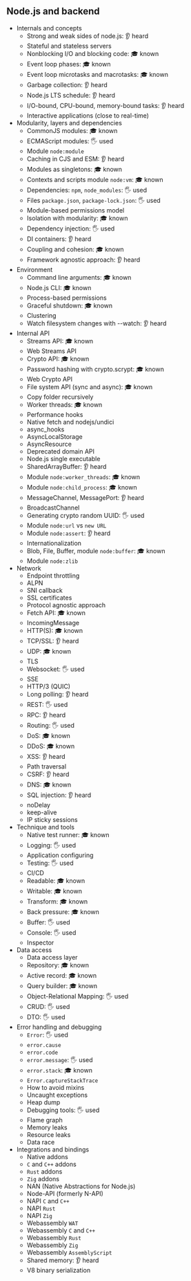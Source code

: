 ## Node.js and backend

- Internals and concepts
  - Strong and weak sides of node.js: 👂 heard
  - Stateful and stateless servers
  - Nonblocking I/O and blocking code: 🎓 known
  - Event loop phases: 🎓 known
  - Event loop microtasks and macrotasks: 🎓 known
  - Garbage collection: 👂 heard
  - Node.js LTS schedule: 👂 heard
  - I/O-bound, CPU-bound, memory-bound tasks: 👂 heard
  - Interactive applications (close to real-time)
- Modularity, layers and dependencies
  - CommonJS modules: 🎓 known
  - ECMAScript modules: 🖐️ used
  - Module `node:module`
  - Caching in CJS and ESM: 👂 heard
  - Modules as singletons: 🎓 known
  - Contexts and scripts module `node:vm`: 🎓 known
  - Dependencies: `npm`, `node_modules`: 🖐️ used
  - Files `package.json`, `package-lock.json`: 🖐️ used
  - Module-based permissions model
  - Isolation with modularity: 🎓 known
  - Dependency injection: 🖐️ used
  - DI containers: 👂 heard
  - Coupling and cohesion: 🎓 known
  - Framework agnostic approach: 👂 heard
- Environment
  - Command line arguments: 🎓 known
  - Node.js CLI: 🎓 known
  - Process-based permissions
  - Graceful shutdown: 🎓 known
  - Clustering
  - Watch filesystem changes with --watch: 👂 heard
- Internal API
  - Streams API: 🎓 known
  - Web Streams API
  - Crypto API: 🎓 known
  - Password hashing with crypto.scrypt: 🎓 known
  - Web Crypto API
  - File system API (sync and async): 🎓 known
  - Copy folder recursively
  - Worker threads: 🎓 known
  - Performance hooks
  - Native fetch and nodejs/undici
  - async_hooks
  - AsyncLocalStorage
  - AsyncResource
  - Deprecated domain API
  - Node.js single executable
  - SharedArrayBuffer: 👂 heard
  - Module `node:worker_threads`: 🎓 known
  - Module `node:child_process`: 🎓 known
  - MessageChannel, MessagePort: 👂 heard
  - BroadcastChannel
  - Generating crypto random UUID: 🖐️ used
  - Module `node:url` vs `new URL`
  - Module `node:assert`: 👂 heard
  - Internationalization
  - Blob, File, Buffer, module `node:buffer`: 🎓 known
  - Module `node:zlib`
- Network
  - Endpoint throttling
  - ALPN
  - SNI callback
  - SSL certificates
  - Protocol agnostic approach
  - Fetch API: 🎓 known
  - IncomingMessage
  - HTTP(S): 🎓 known
  - TCP/SSL: 👂 heard
  - UDP: 🎓 known
  - TLS
  - Websocket: 🖐️ used
  - SSE
  - HTTP/3 (QUIC)
  - Long polling: 👂 heard
  - REST: 🖐️ used
  - RPC: 👂 heard
  - Routing: 🖐️ used
  - DoS: 🎓 known
  - DDoS: 🎓 known
  - XSS: 👂 heard
  - Path traversal
  - CSRF: 👂 heard
  - DNS: 🎓 known
  - SQL injection: 👂 heard
  - noDelay
  - keep-alive
  - IP sticky sessions
- Technique and tools
  - Native test runner: 🎓 known
  - Logging: 🖐️ used
  - Application configuring
  - Testing: 🖐️ used
  - CI/CD
  - Readable: 🎓 known
  - Writable: 🎓 known
  - Transform: 🎓 known
  - Back pressure: 🎓 known
  - Buffer: 🖐️ used
  - Console: 🖐️ used
  - Inspector
- Data access
  - Data access layer
  - Repository: 🎓 known
  - Active record: 🎓 known
  - Query builder: 🎓 known
  - Object-Relational Mapping: 🖐️ used
  - CRUD: 🖐️ used
  - DTO: 🖐️ used
- Error handling and debugging
  - `Error`: 🖐️ used
  - `error.cause`
  - `error.code`
  - `error.message`: 🖐️ used
  - `error.stack`: 🎓 known
  - `Error.captureStackTrace`
  - How to avoid mixins
  - Uncaught exceptions
  - Heap dump
  - Debugging tools: 🖐️ used
  - Flame graph
  - Memory leaks
  - Resource leaks
  - Data race
- Integrations and bindings
  - Native addons
  - `C` and `C++` addons
  - `Rust` addons
  - `Zig` addons
  - NAN (Native Abstractions for Node.js)
  - Node-API (formerly N-API)
  - NAPI `C` and `C++`
  - NAPI `Rust`
  - NAPI `Zig`
  - Webassembly `WAT`
  - Webassembly `C` and `C++`
  - Webassembly `Rust`
  - Webassembly `Zig`
  - Webassembly `AssemblyScript`
  - Shared memory: 👂 heard
  - V8 binary serialization
